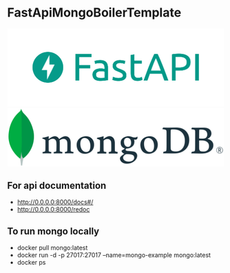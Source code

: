 # FastApiMongoBoilerTemplate
![fast-api](static/fast.png)
![mongo](static/mongo.png)

## For api documentation

- http://0.0.0.0:8000/docs#/
- http://0.0.0.0:8000/redoc

## To run mongo locally

- docker pull mongo:latest
- docker run -d -p 27017:27017 –name=mongo-example mongo:latest
- docker ps

